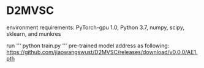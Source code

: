 # D2MVSC
environment requirements: PyTorch-gpu 1.0, Python 3.7, numpy, scipy, sklearn, and munkres

run 
'''
python train.py
'''
pre-trained model address as following: https://github.com/jiaowangswust/D2MVSC/releases/download/v0.0.0/AE1.pth


